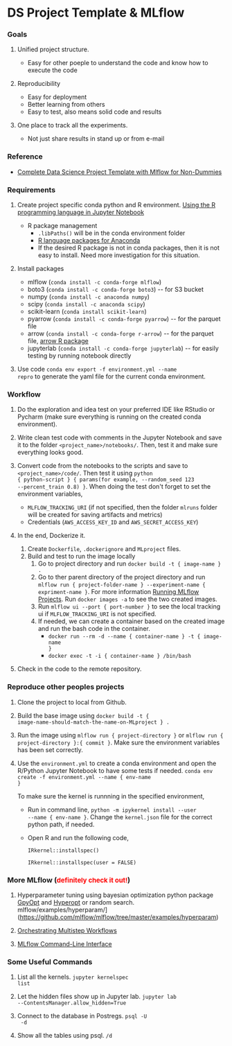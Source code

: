 # DS Project Template & MLflow

### Goals

1. Unified project structure.

   * Easy for other poeple to understand the code and know how to execute the code

2. Reproducibility

   * Easy for deployment
   * Better learning from others 
   * Easy to test, also means solid code and results

3. One place to track all the experiments. 

   * Not just share results in stand up or from e-mail

   

### Reference

* [Complete Data Science Project Template with Mlflow for Non-Dummies](https://towardsdatascience.com/complete-data-science-project-template-with-mlflow-for-non-dummies-d082165559eb)

  

### Requirements

1. Create project specific conda python and R environment. [Using the R programming language in Jupyter Notebook](https://docs.anaconda.com/anaconda/navigator/tutorials/r-lang/)

   * R package management
     * <code>.libPaths()</code> will be in the conda environment folder
     * [R language packages for Anaconda](https://docs.anaconda.com/anaconda/packages/r-language-pkg-docs/)
     * If the desired R package is not in conda packages, then it is not easy to install. Need more investigation for this situation.

2. Install packages  

   * mlflow (<code>conda install -c conda-forge mlflow</code>)
   * boto3 (<code>conda install -c conda-forge boto3</code>) -- for S3 bucket
   * numpy (<code>conda install -c anaconda numpy</code>)
   * scipy (<code>conda install -c anaconda scipy</code>)
   * scikit-learn (<code>conda install scikit-learn</code>)
   * pyarrow (<code>conda install -c conda-forge pyarrow</code>) -- for the parquet file
   * arrow (<code>conda install -c conda-forge r-arrow</code>) -- for the parquet file, [arrow R package](https://arrow.apache.org/docs/r/) 
   * jupyterlab (<code>conda install -c conda-forge jupyterlab</code>) -- for easily testing by running notebook directly 
3. Use code <code>conda env export -f environment.yml --name repro</code> to generate the yaml file for the current conda environment. 



### Workflow

1. Do the exploration and idea test on your preferred IDE like RStudio or Pycharm (make sure everything is running on the created conda environment).  

2. Write clean test code with comments in the Jupyter Notebook and save it to the folder <code><project_name>/notebooks/</code>. Then, test it and make sure everything looks good. 

3. Convert code from the notebooks to the scripts and save to <code><project_name>/code/</code>. Then test it using <code>python { python-script } { params(for example, --random_seed 123 --percent_train 0.8) }</code>. When doing the test don't forget to set the environment variables, 

   * <code>MLFLOW_TRACKING_URI</code> (if not specified, then the folder <code>mlruns</code> folder will be created for saving artifacts and metrics)
   * Credentials (<code>AWS_ACCESS_KEY_ID</code> and <code>AWS_SECRET_ACCESS_KEY</code>)

4. In the end, Dockerize it.

   1. Create  <code>Dockerfile</code>, <code>.dockerignore</code> and <code>MLproject</code> files.
   2. Build and test to run the image locally 
      1. Go to project directory and run <code>docker build -t { image-name } .</code>
      2. Go to ther parent directory of the project directory and run <code>mlflow run { project-folder-name } --experiment-name { expriment-name }</code>. For more information [Running MLflow Projects](https://www.mlflow.org/docs/latest/quickstart.html#running-mlflow-projects). Run <code>docker images -a</code> to see the two created images.
      3. Run <code>mlflow ui --port { port-number }</code> to see the local tracking ui if <code>MLFLOW_TRACKING_URI</code> is not specified.
      4. If needed, we can create a container based on the created image and run the bash code in the container. 
         * <code>docker run --rm -d --name { container-name } -t { image-name }</code>  
         * <code>docker exec -t -i { container-name } /bin/bash</code>

5. Check in the code to the remote repository.




### Reproduce other peoples projects

1. Clone the project to local from Github.

2. Build the base image using <code>docker build -t { image-name-should-match-the-name-on-MLproject } . </code>

3. Run the image using <code>mlflow run { project-directory }</code> or <code>mlflow run { project-directory }:{ commit }</code>. Make sure the environment variables has been set correctly.

4. Use the <code>environment.yml</code> to create a conda environment and open the R/Python Jupyter Notebook to have some tests if needed. <code>conda env create -f environment.yml --name { env-name }</code>

   To make sure the kernel is runnning in the specified environment,

   * Run in command line, <code>python -m ipykernel install --user --name { env-name }</code>. Change the <code>kernel.json</code> file for the correct python path, if needed.

   * Open R and run the following code,

     <code>IRkernel::installspec()</code>

     <code>IRkernel::installspec(user = FALSE)</code>

     

### More MLflow (<span style="color:red;font-size:15px">definitely check it out!</span>)

1. Hyperparameter tuning using bayesian optimization python package [GpyOpt](https://sheffieldml.github.io/GPyOpt/) and [Hyperopt](Hyperopt) or random search. mlflow/examples/hyperparam/](https://github.com/mlflow/mlflow/tree/master/examples/hyperparam)
2. [Orchestrating Multistep Workflows](https://github.com/mlflow/mlflow/tree/master/examples/multistep_workflow)

3. [MLflow Command-Line Interface](https://www.mlflow.org/docs/latest/cli.html)



### Some Useful Commands

1. List all the kernels. <code>jupyter kernelspec list</code>
2. Let the hidden files show up in Jupyter lab. <code>jupyter lab --ContentsManager.allow_hidden=True</code> 

2. Connect to the database in Postregs. <code>psql -U <database username you want to connect with> -d <database name></code>

3. Show all the tables using psql. <code>/d</code>

   

